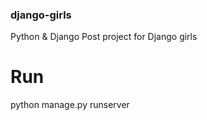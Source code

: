 ### django-girls
Python &amp; Django Post project for Django girls

# Run
python manage.py runserver

